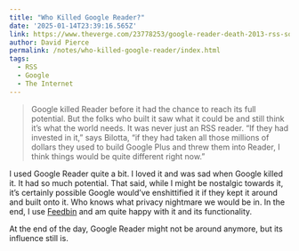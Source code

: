 ```yaml
---
title: "Who Killed Google Reader?"
date: '2025-01-14T23:39:16.565Z'
link: https://www.theverge.com/23778253/google-reader-death-2013-rss-social
author: David Pierce
permalink: /notes/who-killed-google-reader/index.html
tags:
  - RSS
  - Google
  - The Internet
---
```

> Google killed Reader before it had the chance to reach its full potential. But the folks who built it saw what it could be and still think it’s what the world needs. It was never just an RSS reader. “If they had invested in it,” says Bilotta, “if they had taken all those millions of dollars they used to build Google Plus and threw them into Reader, I think things would be quite different right now.” 

I used Google Reader quite a bit. I loved it and was sad when Google killed it. It had so much potential. That said, while I might be nostalgic towards it, it’s certainly possible Google would’ve enshittified it if they kept it around and built onto it. Who knows what privacy nightmare we would be in. In the end, I use [Feedbin](https://feedbin.com/) and am quite happy with it and its functionality.

At the end of the day, Google Reader might not be around anymore, but its influence still is.